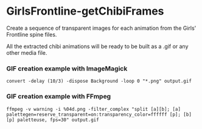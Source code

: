 # GirlsFrontline-getChibiFrames
Create a sequence of transparent images for each animation from the Girls' Frontline spine files.

All the extracted chibi animations will be ready to be built as a .gif or any other media file.

### GIF creation example with ImageMagick

`convert -delay (10/3) -dispose Background -loop 0 "*.png" output.gif`

### GIF creation example with FFmpeg

``ffmpeg -v warning -i %04d.png -filter_complex "split [a][b]; [a] palettegen=reserve_transparent=on:transparency_color=ffffff [p]; [b][p] paletteuse, fps=30" output.gif``
